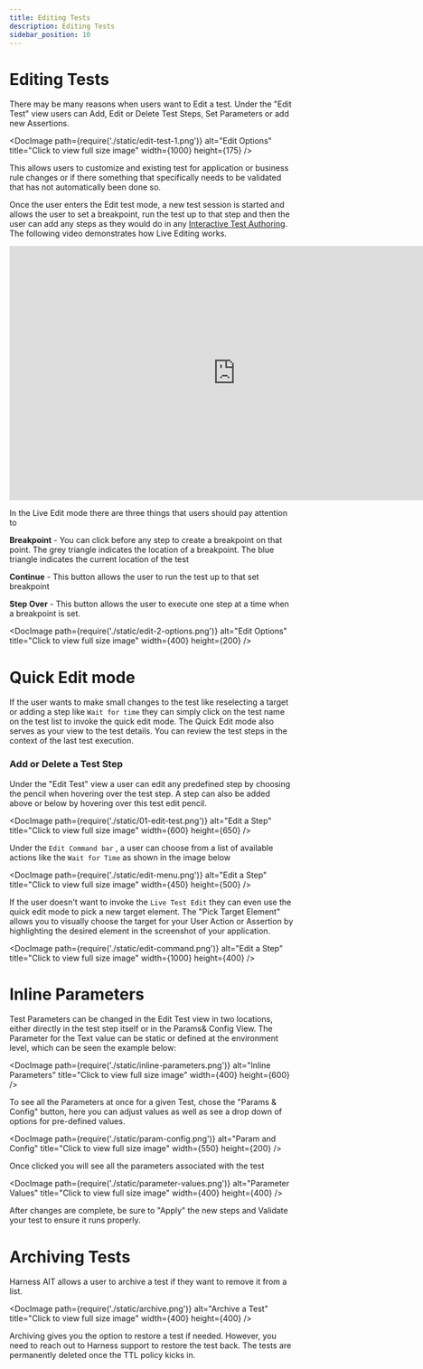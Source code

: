 ```yaml
---
title: Editing Tests
description: Editing Tests
sidebar_position: 10
---
```

# Editing Tests

There may be many reasons when users want to Edit a test. Under the "Edit Test" view users can Add, Edit or Delete Test Steps, Set Parameters or add new Assertions.

<DocImage
  path={require('./static/edit-test-1.png')}
  alt="Edit Options"
  title="Click to view full size image"
  width={1000}
  height={175}
/>

This allows users to customize and existing test for application or business rule changes or if there something that specifically needs to be validated that has not automatically been done so.

Once the user enters the Edit test mode, a new test session is started and allows the user to set a breakpoint, run the test up to that step and then the user can add any steps as they would do in any [Interactive Test Authoring](<../creating-tests/create-tests-doc.md>). The following video demonstrates how Live Editing works.

<iframe src="https://www.loom.com/embed/66e883185c864b2b8c26057ad45939b7?sid=a1c8c608-3eca-42da-a0f7-f0f5bb5fae4e" width="800" height="450" frameborder="0" allowfullscreen></iframe>

In the Live Edit mode there are three things that users should pay attention to

**Breakpoint** - You can click before any step to create a breakpoint on that point. The grey triangle indicates the location of a breakpoint. The blue triangle indicates the current location of the test

**Continue** - This button allows the user to run the test up to that set breakpoint

**Step Over** - This button allows the user to execute one step at a time when a breakpoint is set.

<DocImage
  path={require('./static/edit-2-options.png')}
  alt="Edit Options"
  title="Click to view full size image"
  width={400}
  height={200}
/>

# Quick Edit mode

If the user wants to make small changes to the test like reselecting a target or adding a step like `Wait for time` they can simply click on the test name on the test list to invoke the quick edit mode. The Quick Edit mode also serves as your view to the test details. You can review the test steps in the context of the last test execution.

### Add or Delete a Test Step

Under the "Edit Test" view a user can edit any predefined step by choosing the pencil when hovering over the test step. A step can also be added above or below by hovering over this test edit pencil.

<DocImage
  path={require('./static/01-edit-test.png')}
  alt="Edit a Step"
  title="Click to view full size image"
  width={600}
  height={650}
/>

Under the `Edit Command bar` , a user can choose from a list of available actions like the `Wait for Time` as shown in the image below

<DocImage
  path={require('./static/edit-menu.png')}
  alt="Edit a Step"
  title="Click to view full size image"
  width={450}
  height={500}
/>

If the user doesn't want to invoke the `Live Test Edit` they can even use the quick edit mode to pick a new target element. The "Pick Target Element"  allows you to visually choose the target for your User Action or Assertion by highlighting the desired element in the screenshot of your application.

<DocImage
  path={require('./static/edit-command.png')}
  alt="Edit a Step"
  title="Click to view full size image"
  width={1000}
  height={400}
/>

# Inline Parameters

Test Parameters can be changed in the Edit Test view in two locations, either directly in the test step itself or in the Params& Config View. The Parameter for the Text value can be static or defined at the environment level, which can be seen the example below:

<DocImage
  path={require('./static/inline-parameters.png')}
  alt="Inline Parameters"
  title="Click to view full size image"
  width={400}
  height={600}
/>

To see all the Parameters at once for a given Test, chose the "Params & Config" button, here you can adjust values as well as see a drop down of options for pre-defined values.

<DocImage
  path={require('./static/param-config.png')}
  alt="Param and Config"
  title="Click to view full size image"
  width={550}
  height={200}
/>

 Once clicked you will see all the parameters associated with the test

<DocImage
  path={require('./static/parameter-values.png')}
  alt="Parameter Values"
  title="Click to view full size image"
  width={400}
  height={400}
/>


After changes are complete, be sure to "Apply" the new steps and Validate your test to ensure it runs properly.

# Archiving Tests

Harness AIT allows a user to archive a test if they want to remove it from a list.

<DocImage
  path={require('./static/archive.png')}
  alt="Archive a Test"
  title="Click to view full size image"
  width={400}
  height={400}
/>

Archiving gives you the option to restore a test if needed. However, you need to reach out to Harness support to restore the test back. The tests are permanently deleted once the TTL policy kicks in.
